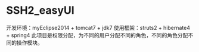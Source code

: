 # SSH2_easyUI
开发环境：myEclipse2014 + tomcat7 + jdk7
使用框架：struts2 + hibernate4 + spring4
此项目是权限分配，为不同的用户分配不同的角色，不同的角色分配不同的操作模块。
